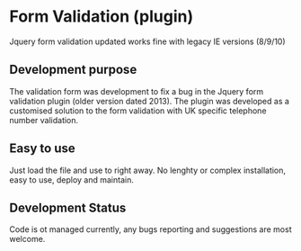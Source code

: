 # Form Validation (plugin)
Jquery form validation updated works fine with legacy IE versions (8/9/10)

## Development purpose
The validation form was development to fix a bug in the Jquery form validation plugin (older version dated 2013). 
The plugin was developed as a customised solution to the form validation with UK specific telephone number validation.

## Easy to use
Just load the file and use to right away. No lenghty or complex installation, easy to use, deploy and maintain.

## Development Status
Code is ot managed currently, any bugs reporting and suggestions are most welcome.
